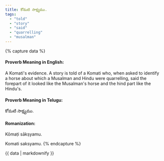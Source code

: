 ```yaml
---
title: కోమటి సాక్ష్యము.
tags:
  - "told"
  - "story"
  - "said"
  - "quarrelling"
  - "musalman"
---
```


{% capture data %}
#### Proverb Meaning in English:
A Komati's evidence.
A story is told of a Komati who, when asked to identify a horse about which a Musalman and Hindu were quarrelling, said the forepart of it looked like the Musalman's horse and the hind part like the Hindu's.

#### Proverb Meaning in Telugu:
కోమటి సాక్ష్యము.

#### Romanization:
Kōmaṭi sākṣyamu.

Komati saksyamu.
{% endcapture %}

{{ data | markdownify }}

